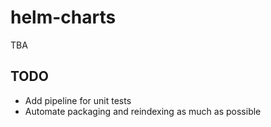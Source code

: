 # helm-charts

TBA

## TODO

- Add pipeline for unit tests
- Automate packaging and reindexing as much as possible

